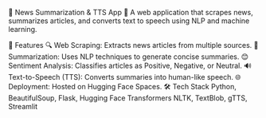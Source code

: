 📰 News Summarization & TTS App
🚀 A web application that scrapes news, summarizes articles, and converts text to speech using NLP and machine learning.

📌 Features
🔍 Web Scraping: Extracts news articles from multiple sources.
📜 Summarization: Uses NLP techniques to generate concise summaries.
😊 Sentiment Analysis: Classifies articles as Positive, Negative, or Neutral.
🔊 Text-to-Speech (TTS): Converts summaries into human-like speech.
🌐 Deployment: Hosted on Hugging Face Spaces.
🛠 Tech Stack
Python, BeautifulSoup, Flask, Hugging Face Transformers
NLTK, TextBlob, gTTS, Streamlit 
